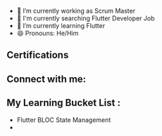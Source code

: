 

<!--
**FrengkyG/FrengkyG** is a ✨ _special_ ✨ repository because its `README.md` (this file) appears on your GitHub profile.

Here are some ideas to get you started:

- 🔭 I’m currently working on ...
- 🌱 I’m currently learning ...
- 👯 I’m looking to collaborate on ...
- 🤔 I’m looking for help with ...
- 💬 Ask me about ...
- 📫 How to reach me: ...
- 😄 Pronouns: ...
- ⚡ Fun fact: ...
-->


- 🔭 I’m currently working as Scrum Master
- 🎯 I'm currently searching Flutter Developer Job
- 🌱 I’m currently learning Flutter
- 😄 Pronouns: He/Him


## Certifications <br/>

## Connect with me:


## My Learning Bucket List : 
- Flutter BLOC State Management
- 
